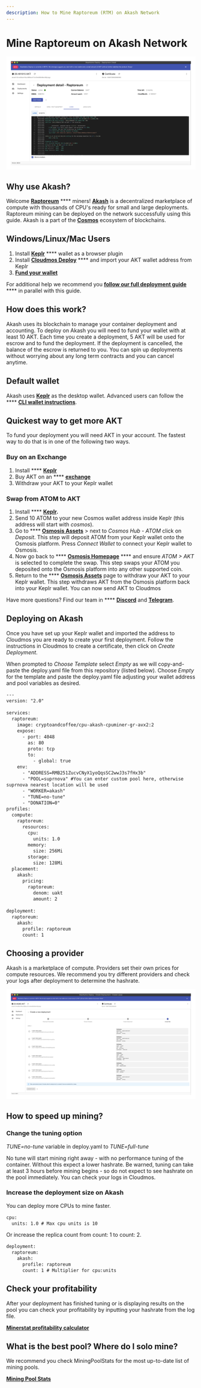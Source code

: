 ```yaml
---
description: How to Mine Raptoreum (RTM) on Akash Network
---
```


# Mine Raptoreum on Akash Network

![](<../.gitbook/assets/raptoreumAkashlytics (1).png>)

## Why use Akash?

Welcome [**Raptoreum**](https://raptoreum.com) \*\*\*\* miners! [**Akash**](https://akash.network) is a decentralized marketplace of compute with thousands of CPU's ready for small and large deployments. Raptoreum mining can be deployed on the network successfully using this guide. Akash is a part of the [**Cosmos**](https://cosmos.network) ecosystem of blockchains.

## Windows/Linux/Mac Users

1. Install [**Keplr**](https://chrome.google.com/webstore/detail/keplr/dmkamcknogkgcdfhhbddcghachkejeap?hl=en) \*\*\*\* wallet as a browser plugin
2. Install [**Cloudmos Deploy**](https://cloudmos.io/cloud-deploy) \*\*\*\* and import your AKT wallet address from Keplr
3. [**Fund your wallet**](https://github.com/ovrclk/awesome-akash/blob/raptoreum/raptoreum-miner/README.md#Quickest-way-to-get-more-AKT)

For additional help we recommend you [**follow our full deployment guide**](https://docs.akash.network/guides/deploy) \*\*\*\* in parallel with this guide.

## How does this work?

Akash uses its blockchain to manage your container deployment and accounting. To deploy on Akash you will need to fund your wallet with at least 10 AKT. Each time you create a deployment, 5 AKT will be used for escrow and to fund the deployment. If the deployment is cancelled, the balance of the escrow is returned to you. You can spin up deployments without worrying about any long term contracts and you can cancel anytime.

## Default wallet

Akash uses [**Keplr**](https://chrome.google.com/webstore/detail/keplr/dmkamcknogkgcdfhhbddcghachkejeap?hl=en) as the desktop wallet. Advanced users can follow the \*\*\*\* [**CLI wallet instructions**](https://docs.akash.network/guides/cli).

## Quickest way to get more AKT

To fund your deployment you will need AKT in your account. The fastest way to do that is in one of the following two ways.

### Buy on an Exchange

1. Install \*\*\*\* [**Keplr**](https://chrome.google.com/webstore/detail/keplr/dmkamcknogkgcdfhhbddcghachkejeap?hl=en)
2. Buy AKT on an \*\*\*\* [**exchange**](https://www.coingecko.com/en/coins/akash-network#markets)
3. Withdraw your AKT to your Keplr wallet

### Swap from ATOM to AKT

1. Install \*\*\*\* [**Keplr**](https://chrome.google.com/webstore/detail/keplr/dmkamcknogkgcdfhhbddcghachkejeap?hl=en)**.**
2. Send 10 ATOM to your new Cosmos wallet address inside Keplr (this address will start with _cosmos_).
3. Go to \*\*\*\* [**Osmosis Assets**](https://app.osmosis.zone/assets) > next to _Cosmos Hub - ATOM_ click on _Deposit_. This step will deposit ATOM from your Keplr wallet onto the Osmosis platform. Press _Connect Wallet_ to connect your Keplr wallet to Osmosis.
4. Now go back to \*\*\*\* [**Osmosis Homepage**](https://app.osmosis.zone/?from=ATOM\&to=AKT) \*\*\*\* and ensure _ATOM > AKT_ is selected to complete the swap. This step swaps your ATOM you deposited onto the Osmosis platform into any other supported coin.
5. Return to the \*\*\*\* [**Osmosis Assets**](https://app.osmosis.zone/assets) page to withdraw your AKT to your Keplr wallet. This step withdraws AKT from the Osmosis platform back into your Keplr wallet. You can now send AKT to Cloudmos

Have more questions? Find our team in \*\*\*\* [**Discord**](https://discord.com/invite/DxftX67) and [**Telegram**](https://t.me/AkashNW).

## Deploying on Akash

Once you have set up your Keplr wallet and imported the address to Cloudmos you are ready to create your first deployment. Follow the instructions in Cloudmos to create a certificate, then click on _Create Deployment_.

When prompted to _Choose Template_ select _Empty_ as we will copy-and-paste the deploy.yaml file from this repository (listed below). Choose _Empty_ for the template and paste the deploy.yaml file adjusting your wallet address and pool variables as desired.

```
---
version: "2.0"

services:
  raptoreum:
    image: cryptoandcoffee/cpu-akash-cpuminer-gr-avx2:2
    expose:
      - port: 4048
        as: 80
        proto: tcp
        to:
          - global: true
    env:
      - "ADDRESS=RMB251ZucvCNyX1yoQqsSC2wwJ3s7fHx3b"
      - "POOL=suprnova" #You can enter custom pool here, otherwise suprnova nearest location will be used
      - "WORKER=akash"
      - "TUNE=no-tune"
      - "DONATION=0"
profiles:
  compute:
    raptoreum:
      resources:
        cpu:
          units: 1.0
        memory:
          size: 256Mi
        storage:
          size: 128Mi
  placement:
    akash:
      pricing:
        raptoreum:
          denom: uakt
          amount: 2

deployment:
  raptoreum:
    akash:
      profile: raptoreum
      count: 1
```

## Choosing a provider

Akash is a marketplace of compute. Providers set their own prices for compute resources. We recommend you try different providers and check your logs after deployment to determine the hashrate.

![](<../.gitbook/assets/chooseProvider (1).png>)

## How to speed up mining?

### Change the tuning option

_TUNE=no-tune_ variable in deploy.yaml to _TUNE=full-tune_

No tune will start mining right away - with no performance tuning of the container. Without this expect a lower hashrate. Be warned, tuning can take at least 3 hours before mining begins - so do not expect to see hashrate on the pool immediately. You can check your logs in Cloudmos.

### Increase the deployment size on Akash

You can deploy more CPUs to mine faster.

```
cpu:
  units: 1.0 # Max cpu units is 10
```

Or increase the replica count from count: 1 to count: 2.

```
deployment:
  raptoreum:
    akash:
      profile: raptoreum
      count: 1 # Multiplier for cpu:units
```

## Check your profitability

After your deployment has finished tuning or is displaying results on the pool you can check your profitability by inputting your hashrate from the log file.

[**Minerstat profitability calculator**](https://minerstat.com/coin/RTM)

## What is the best pool? Where do I solo mine?

We recommend you check MiningPoolStats for the most up-to-date list of mining pools.

[**Mining Pool Stats**](https://miningpoolstats.stream/raptoreum)
